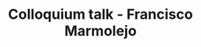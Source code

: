 ---
name: Francisco Marmolejo
position: The Qatar Foundation
title: Colloquium talk - Francisco Marmolejo
date_coll: January 22 2021, 11 AM - 12:15 PM ET (5-6:15 PM WAT/CET)
bio: Francisco Marmolejo is since February 2020, Education Advisor of Qatar Foundation, based in Doha, Qatar, providing support and advice towards the enhancement of the overall education strategy of QF and its unique eco-system of innovative education. Previously (2012-20), he worked at the World Bank, where he served as the Global Higher Education Coordinator and Lead, based in Washington, DC., and more recently as Lead Higher Education Specialist for India and South Asia, based in Delhi. From 1995 to 2002, he served as founding Executive Director of the Consortium for North American Higher Education Collaboration, a network of more than 160 universities mainly from Canada, USA and Mexico, based at the University of Arizona, where he also worked as Assistant Vice President, Affiliated Researcher at the Center for the Study of Higher Education, and Affiliate Faculty at the Center for Latin American Studies. Previously, he has been American Council on Education Fellow at the University of Massachusetts, Academic Vice President of the University of the Americas in Mexico, and International Consultant at OECD in Paris. He has received honorary doctorate degrees from his Alma Mater, the University of San Luis Potosi, and the University of Guadalajara in Mexico.
talktitle: Bridging research and practice in the post-pandemic world - challenges for higher education institutions
talkapstract: Colleges and universities are among those that have been most affected by the COVID-19 pandemic. Even with a potential end to the ongoing global restrictions in sight, the manner in which these institutions operate is likely to be permanently altered as a result of the significant impact of the virus. Most notably, a more traditional, siloed approach to research will play a key role in effectively meeting the needs of local communities. Additionally, the existing teaching-learning paradigm will need to be reimagined, keeping in mind the transformation of the educational landscape. This session will address key global trends in the education sector, as well as propose some ideas on how universities can adopt a more proactive approach to cope with these changes.
description: Francisco Marmolejo - Bridging research and practice in the post-pandemic world - challenges for higher education institutions
season: Spring 2021
active: 0
image: "/assets/colloquium/FM2020e.jpg"
link: https://www.worldbank.org/en/about/people/f/francisco-marmolejo
youtube_link: https://www.youtube.com/watch?v=ibsg2JuTCvQ
---